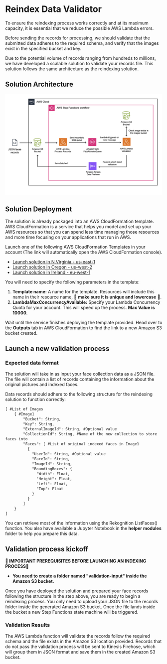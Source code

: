 # Reindex Data Validator

To ensure the reindexing process works correctly and at its maximum capacity, it is essential that we reduce the possible AWS Lambda errors.

Before sending the records for processing, we should validate that the submitted data adheres to the required schema, and verify that the images exist in the specified bucket and key.

Due to the potential volume of records ranging from hundreds to millions, we have developed a scalable solution to validate your records file. This solution follows the same architecture as the reindexing solution.



## Solution Architecture

![Architecture](../images/rvs-architecture.png)

## Solution Deployment

The solution is already packaged into an AWS CloudFormation template. AWS CloudFormation is a service that helps you model and set up your AWS resources so that you can spend less time managing those resources and more time focusing on your applications that run in AWS.

Launch one of the following AWS CloudFormation Templates in your account (The link will automatically open the AWS CloudFormation console).
- [Launch solution in N.Virginia - us-east-1](https://us-east-1.console.aws.amazon.com/cloudformation/home?region=us-east-1#/stacks/create/review?templateURL=https://rkra-us-east-1.s3.us-east-1.amazonaws.com/validation-assets/template.yaml&stackName=remember-only-lowercase&unique)
- [Launch solution in Oregon - us-west-2](https://us-west-2.console.aws.amazon.com/cloudformation/home?region=us-west-2#/stacks/create/review?templateURL=https://rkra-us-west-2.s3.us-west-2.amazonaws.com/validation-assets/template.yaml&stackName=remember-only-lowercase&unique)
- [Launch solution in Ireland - eu-west-1](https://eu-west-1.console.aws.amazon.com/cloudformation/home?region=eu-west-1#/stacks/create/review?templateURL=https://rkra-eu-west-1.s3.eu-west-1.amazonaws.com/validation-assets/template.yaml&stackName=remember-only-lowercase&unique)

You will need to specify the following parameters in the template:

1. **Template name:** A name for the template. Resources will include this name in their resource name, 🔴 **make sure it is unique and lowercase** 🔴.
2. **LambdaMaxConcurrencyAvailable:** Specify your Lambda Concurrency Quota for your account. This will speed up the process. **Max Value is 10000**.

Wait until the service finishes deploying the template provided. Head over to the **Outputs** tab in AWS CloudFormation to find the link to a new Amazon S3 bucket created.

## Launch a new validation process

### Expected data format

The solution will take in as input your face collection data as a JSON file. The file will contain a list of records containing the information about the original pictures and indexed faces.

Data records should adhere to the following structure for the reindexing solution to function correctly:

```
[ #List of Images
    { #Image1
        "Bucket": String,
        "Key": String,
        "ExternalImageId": String, #Optional value 
        "CollectionId": String, #Name of the new collection to store faces into
        "Faces": [ #List of original indexed faces in Image1
          {                         
            "UserId": String, #Optional value
            "FaceId": String,
            "ImageId": String,
            "BoundingBoxes": {
              "Width": Float,
              "Height": Float,
              "Left": Float,
              "Top": Float
            }
          }
        ]
    }
]      
```

You can retrieve most of the information using the Rekognition ListFaces() function. You also have available a Jupyter Notebook in the **helper modules** folder to help you prepare this data.

## Validation process kickoff

**🔴 IMPORTANT PREREQUISITES BEFORE LAUNCHING AN INDEXING PROCESS🔴**

* **You need to create a folder named "validation-input" inside the Amazon S3 bucket.**

Once you have deployed the solution and prepared your face records following the structure in the step above, you are ready to begin a reindexing process. You only need to upload your JSON file to the records folder inside the generated Amazon S3 bucket. Once the file lands inside the bucket a new Step Functions state machine will be triggered.

### Validation Results

The AWS Lambda function will validate the records follow the required schema and the file exists in the Amazon S3 location provided.
Records that do not pass the validation process will be sent to Kinesis Firehose, which will group them in JSON format and save them in the created Amazon S3 bucket.
